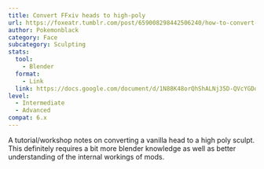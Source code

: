 ```yaml
---
title: Convert FFxiv heads to high-poly
url: https://foxeatr.tumblr.com/post/659008298442506240/how-to-convert-ffxiv-heads-to-high-poly-for-sculpt
author: Pokemonblack
category: Face
subcategory: Sculpting
stats:
  tool:
    - Blender
  format:
    - Link
  link: https://docs.google.com/document/d/1N88K48orQhShALNj35D-QVcYGDot0BrHz6-9DSGzUAM/edit
level:
  - Intermediate
  - Advanced
compat: 6.x
---
```

A tutorial/workshop notes on converting a vanilla head to a high poly sculpt. This definitely requires a bit more blender knowledge as well as better understanding of the internal workings of mods.